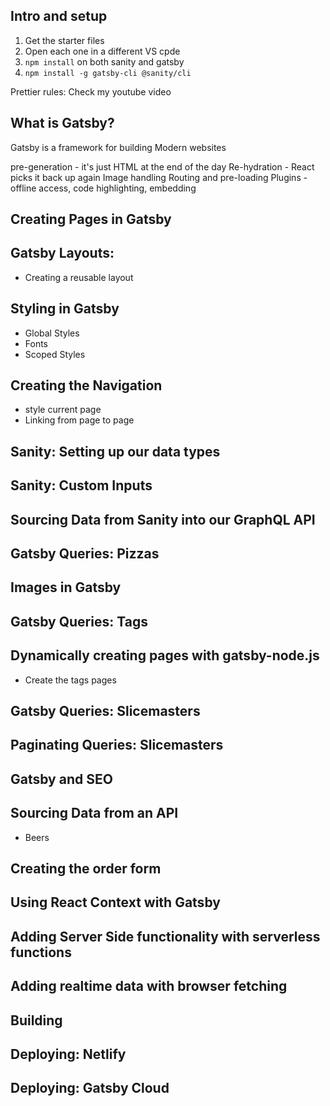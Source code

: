 ## Intro and setup

1. Get the starter files
1. Open each one in a different VS cpde
2. `npm install` on both sanity and gatsby
3. `npm install -g gatsby-cli @sanity/cli`

Prettier rules: Check my youtube video

## What is Gatsby?

Gatsby is a framework for building Modern websites

pre-generation - it's just HTML at the end of the day
Re-hydration - React picks it back up again
Image handling
Routing and pre-loading
Plugins - offline access, code highlighting, embedding

## Creating Pages in Gatsby

## Gatsby Layouts:
* Creating a reusable layout

## Styling in Gatsby
* Global Styles
* Fonts
* Scoped Styles

## Creating the Navigation
* style current page
* Linking from page to page

## Sanity: Setting up our data types

## Sanity: Custom Inputs

## Sourcing Data from Sanity into our GraphQL API

## Gatsby Queries: Pizzas

## Images in Gatsby

## Gatsby Queries: Tags

## Dynamically creating pages with gatsby-node.js
* Create the tags pages

## Gatsby Queries: Slicemasters

## Paginating Queries: Slicemasters

## Gatsby and SEO

## Sourcing Data from an API
* Beers

## Creating the order form

## Using React Context with Gatsby

## Adding Server Side functionality with serverless functions

## Adding realtime data with browser fetching

## Building

## Deploying: Netlify

## Deploying: Gatsby Cloud


